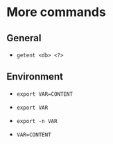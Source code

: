 # More commands 

## General
- `getent <db> <?>`


## Environment
- `export VAR=CONTENT`
- `export VAR` 
- `export -n VAR`

- `VAR=CONTENT`

